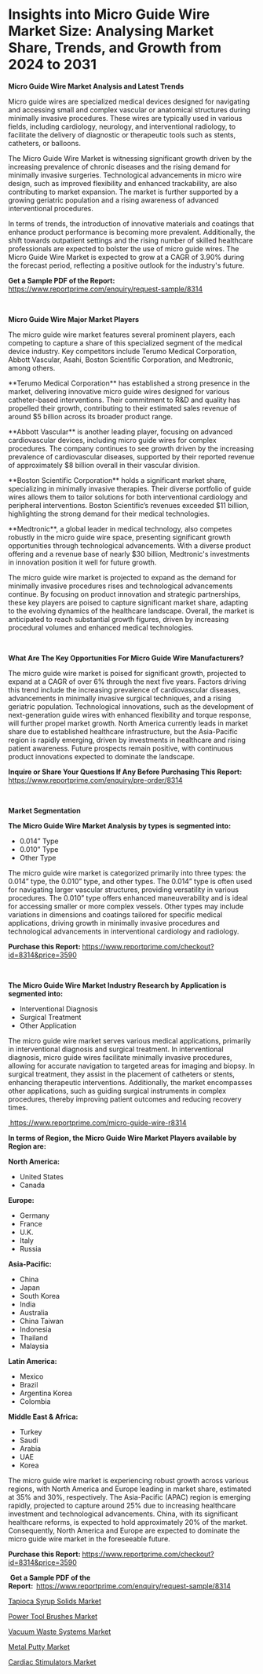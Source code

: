 <p><h1>Insights into Micro Guide Wire Market Size: Analysing Market Share, Trends, and Growth from 2024 to 2031</h1></p><p><strong>Micro Guide Wire Market Analysis and Latest Trends</strong></p>
<p><p>Micro guide wires are specialized medical devices designed for navigating and accessing small and complex vascular or anatomical structures during minimally invasive procedures. These wires are typically used in various fields, including cardiology, neurology, and interventional radiology, to facilitate the delivery of diagnostic or therapeutic tools such as stents, catheters, or balloons.</p><p>The Micro Guide Wire Market is witnessing significant growth driven by the increasing prevalence of chronic diseases and the rising demand for minimally invasive surgeries. Technological advancements in micro wire design, such as improved flexibility and enhanced trackability, are also contributing to market expansion. The market is further supported by a growing geriatric population and a rising awareness of advanced interventional procedures.</p><p>In terms of trends, the introduction of innovative materials and coatings that enhance product performance is becoming more prevalent. Additionally, the shift towards outpatient settings and the rising number of skilled healthcare professionals are expected to bolster the use of micro guide wires. The Micro Guide Wire Market is expected to grow at a CAGR of 3.90% during the forecast period, reflecting a positive outlook for the industry's future.</p></p>
<p><strong>Get a Sample PDF of the Report:&nbsp;</strong> <a href="https://www.reportprime.com/enquiry/request-sample/8314?utm_campaign=1349&utm_medium=2&utm_source=Github&utm_content=ia&utm_term=10102024&utm_id=micro-guide-wire">https://www.reportprime.com/enquiry/request-sample/8314</a></p>
<p>&nbsp;</p>
<p><strong>Micro Guide Wire Major Market Players</strong></p>
<p><p>The micro guide wire market features several prominent players, each competing to capture a share of this specialized segment of the medical device industry. Key competitors include Terumo Medical Corporation, Abbott Vascular, Asahi, Boston Scientific Corporation, and Medtronic, among others.</p><p>**Terumo Medical Corporation** has established a strong presence in the market, delivering innovative micro guide wires designed for various catheter-based interventions. Their commitment to R&D and quality has propelled their growth, contributing to their estimated sales revenue of around $5 billion across its broader product range.</p><p>**Abbott Vascular** is another leading player, focusing on advanced cardiovascular devices, including micro guide wires for complex procedures. The company continues to see growth driven by the increasing prevalence of cardiovascular diseases, supported by their reported revenue of approximately $8 billion overall in their vascular division.</p><p>**Boston Scientific Corporation** holds a significant market share, specializing in minimally invasive therapies. Their diverse portfolio of guide wires allows them to tailor solutions for both interventional cardiology and peripheral interventions. Boston Scientific’s revenues exceeded $11 billion, highlighting the strong demand for their medical technologies.</p><p>**Medtronic**, a global leader in medical technology, also competes robustly in the micro guide wire space, presenting significant growth opportunities through technological advancements. With a diverse product offering and a revenue base of nearly $30 billion, Medtronic's investments in innovation position it well for future growth.</p><p>The micro guide wire market is projected to expand as the demand for minimally invasive procedures rises and technological advancements continue. By focusing on product innovation and strategic partnerships, these key players are poised to capture significant market share, adapting to the evolving dynamics of the healthcare landscape. Overall, the market is anticipated to reach substantial growth figures, driven by increasing procedural volumes and enhanced medical technologies.</p></p>
<p>&nbsp;</p>
<p><strong>What Are The Key Opportunities For Micro Guide Wire Manufacturers?</strong></p>
<p><p>The micro guide wire market is poised for significant growth, projected to expand at a CAGR of over 6% through the next five years. Factors driving this trend include the increasing prevalence of cardiovascular diseases, advancements in minimally invasive surgical techniques, and a rising geriatric population. Technological innovations, such as the development of next-generation guide wires with enhanced flexibility and torque response, will further propel market growth. North America currently leads in market share due to established healthcare infrastructure, but the Asia-Pacific region is rapidly emerging, driven by investments in healthcare and rising patient awareness. Future prospects remain positive, with continuous product innovations expected to dominate the landscape.</p></p>
<p><strong>Inquire or Share Your Questions If Any Before Purchasing This Report:</strong> <a href="https://www.reportprime.com/enquiry/pre-order/8314?utm_campaign=1349&utm_medium=2&utm_source=Github&utm_content=ia&utm_term=10102024&utm_id=micro-guide-wire">https://www.reportprime.com/enquiry/pre-order/8314</a></p>
<p>&nbsp;</p>
<p><strong>Market Segmentation</strong></p>
<p><strong>The Micro Guide Wire Market Analysis by types is segmented into:</strong></p>
<p><ul><li>0.014” Type</li><li>0.010” Type</li><li>Other Type</li></ul></p>
<p><p>The micro guide wire market is categorized primarily into three types: the 0.014” type, the 0.010” type, and other types. The 0.014” type is often used for navigating larger vascular structures, providing versatility in various procedures. The 0.010” type offers enhanced maneuverability and is ideal for accessing smaller or more complex vessels. Other types may include variations in dimensions and coatings tailored for specific medical applications, driving growth in minimally invasive procedures and technological advancements in interventional cardiology and radiology.</p></p>
<p><strong>Purchase this Report:&nbsp;</strong><a href="https://www.reportprime.com/checkout?id=8314&price=3590&utm_campaign=1349&utm_medium=2&utm_source=Github&utm_content=ia&utm_term=10102024&utm_id=micro-guide-wire">https://www.reportprime.com/checkout?id=8314&price=3590</a></p>
<p>&nbsp;</p>
<p><strong>The Micro Guide Wire Market Industry Research by Application is segmented into:</strong></p>
<p><ul><li>Interventional Diagnosis</li><li>Surgical Treatment</li><li>Other Application</li></ul></p>
<p><p>The micro guide wire market serves various medical applications, primarily in interventional diagnosis and surgical treatment. In interventional diagnosis, micro guide wires facilitate minimally invasive procedures, allowing for accurate navigation to targeted areas for imaging and biopsy. In surgical treatment, they assist in the placement of catheters or stents, enhancing therapeutic interventions. Additionally, the market encompasses other applications, such as guiding surgical instruments in complex procedures, thereby improving patient outcomes and reducing recovery times.</p></p>
<p><a href="https://www.reportprime.com/micro-guide-wire-r8314?utm_campaign=1349&utm_medium=2&utm_source=Github&utm_content=ia&utm_term=10102024&utm_id=micro-guide-wire">&nbsp;https://www.reportprime.com/micro-guide-wire-r8314</a></p>
<p><strong>In terms of Region, the Micro Guide Wire Market Players available by Region are:</strong></p>
<p>
    <p> <strong> North America: </strong>
        <ul>
            <li>United States</li>
            <li>Canada</li>
        </ul>
        </p> 
    <p> <strong> Europe: </strong>
        <ul>
            <li>Germany</li>
            <li>France</li>
            <li>U.K.</li>
            <li>Italy</li>
            <li>Russia</li>
        </ul>
        </p> 
    <p> <strong> Asia-Pacific: </strong>
        <ul>
            <li>China</li>
            <li>Japan</li>
            <li>South Korea</li>
            <li>India</li>
            <li>Australia</li>
            <li>China Taiwan</li>
            <li>Indonesia</li>
            <li>Thailand</li>
            <li>Malaysia</li>
        </ul>
        </p> 
    <p> <strong> Latin America: </strong>
        <ul>
            <li>Mexico</li>
            <li>Brazil</li>
            <li>Argentina Korea</li>
            <li>Colombia</li>
        </ul>
        </p> 
    <p> <strong> Middle East & Africa: </strong>
        <ul>
            <li>Turkey</li>
            <li>Saudi</li>
            <li>Arabia</li>
            <li>UAE</li>
            <li>Korea</li>
        </ul>
    </p>
    </p>
<p><p>The micro guide wire market is experiencing robust growth across various regions, with North America and Europe leading in market share, estimated at 35% and 30%, respectively. The Asia-Pacific (APAC) region is emerging rapidly, projected to capture around 25% due to increasing healthcare investment and technological advancements. China, with its significant healthcare reforms, is expected to hold approximately 20% of the market. Consequently, North America and Europe are expected to dominate the micro guide wire market in the foreseeable future.</p></p>
<p><strong>Purchase this Report: </strong><a href="https://www.reportprime.com/checkout?id=8314&price=3590&utm_campaign=1349&utm_medium=2&utm_source=Github&utm_content=ia&utm_term=10102024&utm_id=micro-guide-wire">https://www.reportprime.com/checkout?id=8314&price=3590</a></p>
<p>&nbsp;<strong>Get a Sample PDF of the Report:&nbsp;&nbsp;</strong><a href="https://www.reportprime.com/enquiry/request-sample/8314?utm_campaign=1349&utm_medium=2&utm_source=Github&utm_content=ia&utm_term=10102024&utm_id=micro-guide-wire">https://www.reportprime.com/enquiry/request-sample/8314</a></p>
<p><strong></strong></p>
<p><p><a href="https://issuu.com/reportprime-2/docs/tapioca-syrup-solids-market-size-20_738cc06800b20c?utm_campaign=1349&utm_medium=2&utm_source=Github&utm_content=ia&utm_term=10102024&utm_id=micro-guide-wire">Tapioca Syrup Solids Market</a></p><p><a href="https://www.linkedin.com/pulse/power-tool-brushes-market-indicators-size-regional-breakdown-hob3c?utm_campaign=1349&utm_medium=2&utm_source=Github&utm_content=ia&utm_term=10102024&utm_id=micro-guide-wire">Power Tool Brushes Market</a></p><p><a href="https://www.linkedin.com/pulse/analyzing-vacuum-waste-systems-market-dynamics-growth-drivers-geonc?utm_campaign=1349&utm_medium=2&utm_source=Github&utm_content=ia&utm_term=10102024&utm_id=micro-guide-wire">Vacuum Waste Systems Market</a></p><p><a href="https://www.linkedin.com/pulse/regional-adaptations-global-metal-putty-market-trends-overview-4mgrc?utm_campaign=1349&utm_medium=2&utm_source=Github&utm_content=ia&utm_term=10102024&utm_id=micro-guide-wire">Metal Putty Market</a></p><p><a href="https://github.com/ashepherd82/Market-Research-Report-List-6/blob/main/cardiac-stimulators-market.md?utm_campaign=1349&utm_medium=2&utm_source=Github&utm_content=ia&utm_term=10102024&utm_id=micro-guide-wire">Cardiac Stimulators Market</a></p></p>